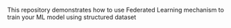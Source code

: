 This repository demonstrates how to use Federated Learning mechanism to train your ML model using structured dataset

